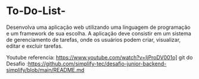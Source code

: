# To-Do-List-
Desenvolva uma aplicação web utilizando uma linguagem de programação e um framework de sua escolha. A aplicação deve consistir em um sistema de gerenciamento de tarefas, onde os usuários podem criar, visualizar, editar e excluir tarefas.



Youtube referencia: https://www.youtube.com/watch?v=IjProDV001o]
git do Desafio    :https://github.com/simplify-tec/desafio-junior-backend-simplify/blob/main/README.md
